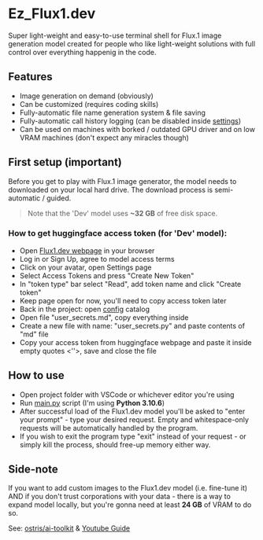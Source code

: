 # Ez_Flux1.dev
Super light-weight and easy-to-use terminal shell for Flux.1 image generation model created for people 
who like light-weight solutions with full control over everything happenig in the code.

## Features 
+ Image generation on demand (obviously)
+ Can be customized (requires coding skills)
+ Fully-automatic file name generation system & file saving
+ Fully-automatic call history logging (can be disabled inside [settings](/program/config/appsettings.ini))
+ Can be used on machines with borked / outdated GPU driver and on low VRAM machines (don't expect any miracles though)

## First setup (important)
Before you get to play with Flux.1 image generator, the model needs to downloaded on your local hard drive. 
The download process is semi-automatic / guided. 

> Note that the 'Dev' model uses **~32 GB** of free disk space. 

### How to get huggingface access token (for 'Dev' model): 
+ Open [Flux1.dev webpage](https://huggingface.co/black-forest-labs/FLUX.1-dev) in your browser
+ Log in or Sign Up, agree to model access terms
+ Click on your avatar, open Settings page
+ Select Access Tokens and press "Create New Token"
+ In "token type" bar select "Read", add token name and click "Create token"
+ Keep page open for now, you'll need to copy access token later
+ Back in the project: open [config](/program/config/) catalog
+ Open file "user_secrets.md", copy everything inside
+ Create a new file with name: "user_secrets.py" and paste contents of "md" file
+ Copy your access token from huggingface webpage and paste it inside empty quotes <''>, save and close the file

## How to use
+ Open project folder with VSCode or whichever editor you're using
+ Run [main.py](main.py) script (I'm using **Python 3.10.6**)
+ After successful load of the Flux1.dev model you'll be asked to "enter your prompt" - type your desired request. Empty and whitespace-only requests will be automatically handled by the program. 
+ If you wish to exit the program type "exit" instead of your request - or simply kill the process, should free-up memory either way.

## Side-note
If you want to add custom images to the Flux1.dev model (i.e. fine-tune it) AND if you don't trust corporations with your data - there is a way to expand model locally, but you're gonna need at least **24 GB** of VRAM to do so. 

See: [ostris/ai-toolkit](https://github.com/ostris/ai-toolkit) & [Youtube Guide](https://www.youtube.com/watch?v=HzGW_Kyermg)